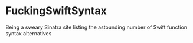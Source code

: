 FuckingSwiftSyntax
==================

Being a sweary Sinatra site listing the astounding number of Swift function syntax alternatives
